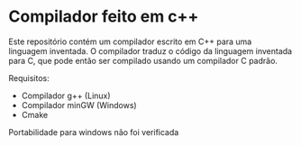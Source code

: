 # Compilador feito em c++
Este repositório contém um compilador escrito em C++ para uma linguagem inventada. O compilador traduz o código da linguagem inventada para C, que pode então ser compilado usando um compilador C padrão.

Requisitos:
- Compilador g++ (Linux)
- Compilador minGW (Windows)
- Cmake

Portabilidade para windows não foi verificada
